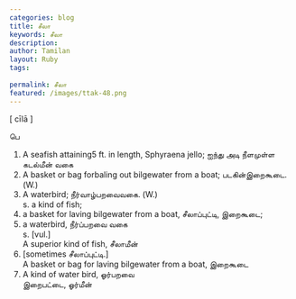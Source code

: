 ```yaml
---
categories: blog
title: சீலா
keywords: சீலா
description: 
author: Tamilan
layout: Ruby
tags: 
 
permalink: சீலா
featured: /images/ttak-48.png
---
```

  
[ cīlā ]  
  
பெ  
1. A seafish attaining5 ft. in length, Sphyraena jello; ஐந்து அடி நீளமுள்ள கடல்மீன் வகை  
2. A basket or bag forbaling out bilgewater from a boat; படகின்இறைகூடை. (W.)  
3. A waterbird; நீர்வாழ்பறவைவகை. (W.)  
s. a kind of fish;  
2. a basket for laving bilgewater from a boat, சீலாப்புட்டி, இறைகூடை;  
3. a waterbird, நீர்ப்பறவை வகை  
s. [vul.]  
A superior kind of fish, சீலாமீன்  
2. [sometimes சீலாப்புட்டி.]  
A basket or bag for laving bilgewater from a boat, இறைகூடை  
3. A kind of water bird, ஓர்பறவை  
இறைபட்டை, ஓர்மீன்